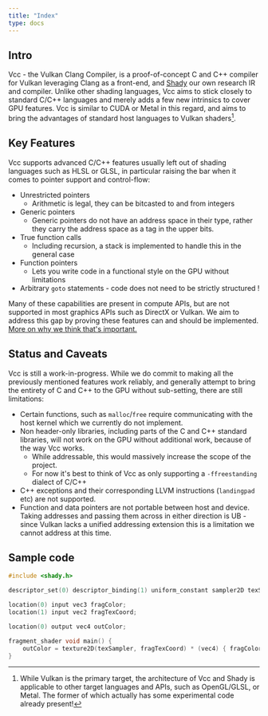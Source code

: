 ```yaml
---
title: "Index"
type: docs
---
```


## Intro

Vcc - the Vulkan Clang Compiler, is a proof-of-concept C and C++ compiler for Vulkan leveraging Clang as a front-end, and [Shady](https://github.com/shady-gang/shady) our own research IR and compiler. Unlike other shading languages, Vcc aims to stick closely to standard C/C++ languages and merely adds a few new intrinsics to cover GPU features. Vcc is similar to CUDA or Metal in this regard, and aims to bring the advantages of standard host languages to Vulkan shaders[^which_api].

[^which_api]: While Vulkan is the primary target, the architecture of Vcc and Shady is applicable to other target languages and APIs, such as OpenGL/GLSL, or Metal. The former of which actually has some experimental code already present!

## Key Features

Vcc supports advanced C/C++ features usually left out of shading languages such as HLSL or GLSL, in particular raising the bar when it comes to pointer support and control-flow:

 * Unrestricted pointers
   * Arithmetic is legal, they can be bitcasted to and from integers
 * Generic pointers
   * Generic pointers do not have an address space in their type, rather they carry the address space as a tag in the upper bits.
 * True function calls
   * Including recursion, a stack is implemented to handle this in the general case
 * Function pointers
   * Lets you write code in a functional style on the GPU without limitations
 * Arbitrary `goto` statements - code does not need to be strictly structured !

Many of these capabilities are present in compute APIs, but are not supported in most graphics APIs such as DirectX or Vulkan. We aim to address this gap by proving these features can and should be implemented. [More on why we think that's important.](why)

## Status and Caveats

Vcc is still a work-in-progress. While we do commit to making all the previously mentioned features work reliably, and generally attempt to bring the entirety of C and C++ to the GPU without sub-setting, there are still limitations:

 * Certain functions, such as `malloc`/`free` require communicating with the host kernel which we currently do not implement.
 * Non header-only libraries, including parts of the C and C++ standard libraries, will not work on the GPU without additional work, because of the way Vcc works.
   * While addressable, this would massively increase the scope of the project.
   * For now it's best to think of Vcc as only supporting a `-ffreestanding` dialect of C/C++
 * C++ exceptions and their corresponding LLVM instructions (`landingpad` etc) are not supported.
 * Function and data pointers are not portable between host and device. Taking addresses and passing them across in either direction is UB - since Vulkan lacks a unified addressing extension this is a limitation we cannot address at this time.

## Sample code

```c
#include <shady.h>

descriptor_set(0) descriptor_binding(1) uniform_constant sampler2D texSampler;

location(0) input vec3 fragColor;
location(1) input vec2 fragTexCoord;

location(0) output vec4 outColor;

fragment_shader void main() {
    outColor = texture2D(texSampler, fragTexCoord) * (vec4) { fragColor.x * 2.5f, fragColor.y * 2.5f, fragColor.z * 2.5f, 1.0f };
}
```
